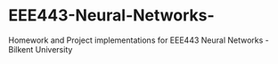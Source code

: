 # EEE443-Neural-Networks-
Homework and Project implementations for EEE443 Neural Networks - Bilkent University
